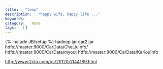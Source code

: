 ```yaml
---
title:   "temp"
description:   "happy wife, happy life ..."
keywords:   
category:   Note
tags:   [] 
---
```



{% include JB/setup %}
 hadoop jar  car2.jar hdfs://master:9000/CarData/CheLiuInfo/ hdfs://master:9000/CarData/myout  hdfs://master:9000/CarData/KaKouInfo

http://www.2cto.com/os/201207/144189.html

<script type="text/javascript">document.write(unescape('%3Cdiv id="bdcs"%3E%3C/div%3E%3Cscript charset="utf-8" src="http://znsv.baidu.com/customer_search/api/js?sid=9826180780742138584') + '&plate_url=' + (encodeURIComponent(window.location.href)) + '&t=' + (Math.ceil(new Date()/3600000)) + unescape('"%3E%3C/script%3E'));</script>
